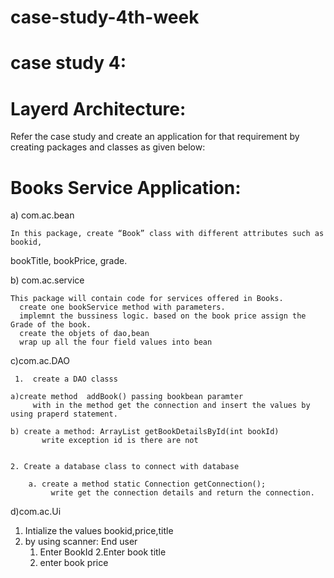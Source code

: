 # case-study-4th-week


case study 4:
==============
Layerd Architecture:
=====================

Refer the case study and create an application for that requirement by creating packages and 
classes as given below:

Books Service Application:
=========================
a)  com.ac.bean
 
    In this package, create “Book” class with different attributes such as bookid, 
bookTitle, bookPrice, grade.

b) com.ac.service

    This package will contain code for services offered in Books. 
	  create one bookService method with parameters.
	  implemnt the bussiness logic. based on the book price assign the Grade of the book. 
	  create the objets of dao,bean
	  wrap up all the four field values into bean 
c)com.ac.DAO
     
	 1.  create a DAO classs
   
    a)create method  addBook() passing bookbean paramter
         with in the method get the connection and insert the values by using praperd statement.
		 
    b) create a method: ArrayList getBookDetailsById(int bookId)
	       write exception id is there are not 
     	
  
    2. Create a database class to connect with database
	
	    a. create a method static Connection getConnection();
		     write get the connection details and return the connection.

d)com.ac.Ui
 
   
  1. Intialize the values bookid,price,title 
  2. by using scanner:
             End user 
       1. Enter BookId
	   2.Enter book title 
	   3. enter book price 
